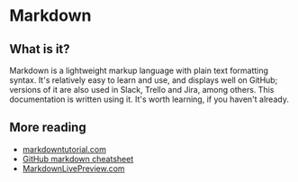 # Markdown

## What is it?

Markdown is a lightweight markup language with plain text formatting syntax. It's relatively easy to learn and use, and displays well on GitHub; versions of it are also used in Slack, Trello and Jira, among others. This documentation is written using it. It's worth learning, if you haven't already.

## More reading

* [markdowntutorial.com](http://markdowntutorial.com/)
* [GitHub markdown cheatsheet](https://github.com/adam-p/markdown-here/wiki/Markdown-Cheatsheet)
* [MarkdownLivePreview.com](http://markdownlivepreview.com/)
